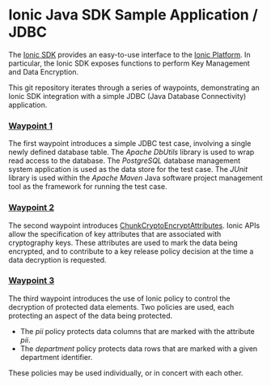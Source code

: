 # Ionic Java SDK Sample Application / JDBC

The [Ionic SDK](https://dev.ionic.com/) provides an easy-to-use interface to the
[Ionic Platform](https://www.ionic.com/). In particular, the Ionic SDK exposes functions to perform Key Management
and Data Encryption.

This git repository iterates through a series of waypoints, demonstrating an Ionic SDK integration with a simple
JDBC (Java Database Connectivity) application.

### [Waypoint 1](./waypoint-1-base/README.md)

The first waypoint introduces a simple JDBC test case, involving a single newly defined database table.  The *Apache
DbUtils* library is used to wrap read access to the database.  The *PostgreSQL* database management system application
is used as the data store for the test case.  The *JUnit* library is used within the *Apache Maven* Java software
project management tool as the framework for running the test case.

### [Waypoint 2](./waypoint-2-attributes/README.md)

The second waypoint introduces
[ChunkCryptoEncryptAttributes](https://dev.ionic.com/sdk_docs/ionic_platform_sdk/java/version_2.4.0/com/ionic/sdk/agent/cipher/chunk/data/ChunkCryptoEncryptAttributes.html).
Ionic APIs allow the specification of key attributes that are associated with cryptography keys.  These attributes are
used to mark the data being encrypted, and to contribute to a key release policy decision at the time a data decryption
is requested.

### [Waypoint 3](./waypoint-3-policy/README.md)

The third waypoint introduces the use of Ionic policy to control the decryption of protected data elements.  Two
policies are used, each protecting an aspect of the data being protected.

- The *pii* policy protects data columns that are marked with the attribute *pii*.
- The *department* policy protects data rows that are marked with a given department identifier.

These policies may be used individually, or in concert with each other.
